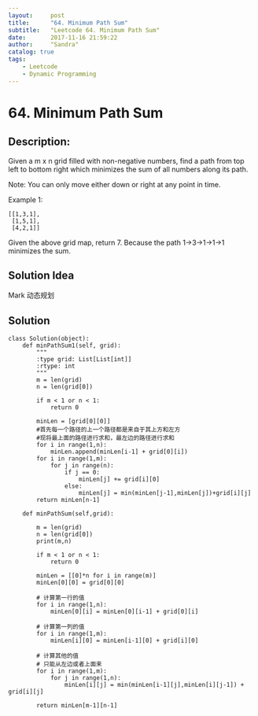 ```yaml
---
layout:     post
title:      "64. Minimum Path Sum"
subtitle:   "Leetcode 64. Minimum Path Sum"
date:       2017-11-16 21:59:22 
author:     "Sandra"
catalog: true
tags:
    - Leetcode
    - Dynamic Programming
---
```


# 64. Minimum Path Sum

## Description:

Given a m x n grid filled with non-negative numbers, find a path from top left to bottom right which minimizes the sum of all numbers along its path.

Note: You can only move either down or right at any point in time.

Example 1:

    [[1,3,1],
     [1,5,1],
     [4,2,1]]

Given the above grid map, return 7. Because the path 1→3→1→1→1 minimizes the sum.

## Solution Idea

Mark 动态规划

## Solution
    class Solution(object):
        def minPathSum1(self, grid):
            """
            :type grid: List[List[int]]
            :rtype: int
            """
            m = len(grid)
            n = len(grid[0])

            if m < 1 or n < 1:
                return 0

            minLen = [grid[0][0]]
            #首先每一个路径的上一个路径都是来自于其上方和左方
            #现将最上面的路径进行求和，最左边的路径进行求和
            for i in range(1,n):
                minLen.append(minLen[i-1] + grid[0][i])
            for i in range(1,m):
                for j in range(n):
                    if j == 0:
                        minLen[j] += grid[i][0]
                    else:
                        minLen[j] = min(minLen[j-1],minLen[j])+grid[i][j]
            return minLen[n-1]

        def minPathSum(self,grid):

            m = len(grid)
            n = len(grid[0])
            print(m,n)

            if m < 1 or n < 1:
                return 0

            minLen = [[0]*n for i in range(m)]
            minLen[0][0] = grid[0][0]

            # 计算第一行的值
            for i in range(1,n):
                minLen[0][i] = minLen[0][i-1] + grid[0][i]

            # 计算第一列的值
            for i in range(1,m):
                minLen[i][0] = minLen[i-1][0] + grid[i][0]

            # 计算其他的值
            # 只能从左边或者上面来 
            for i in range(1,m):
                for j in range(1,n):
                    minLen[i][j] = min(minLen[i-1][j],minLen[i][j-1]) + grid[i][j]
            
            return minLen[m-1][n-1]
